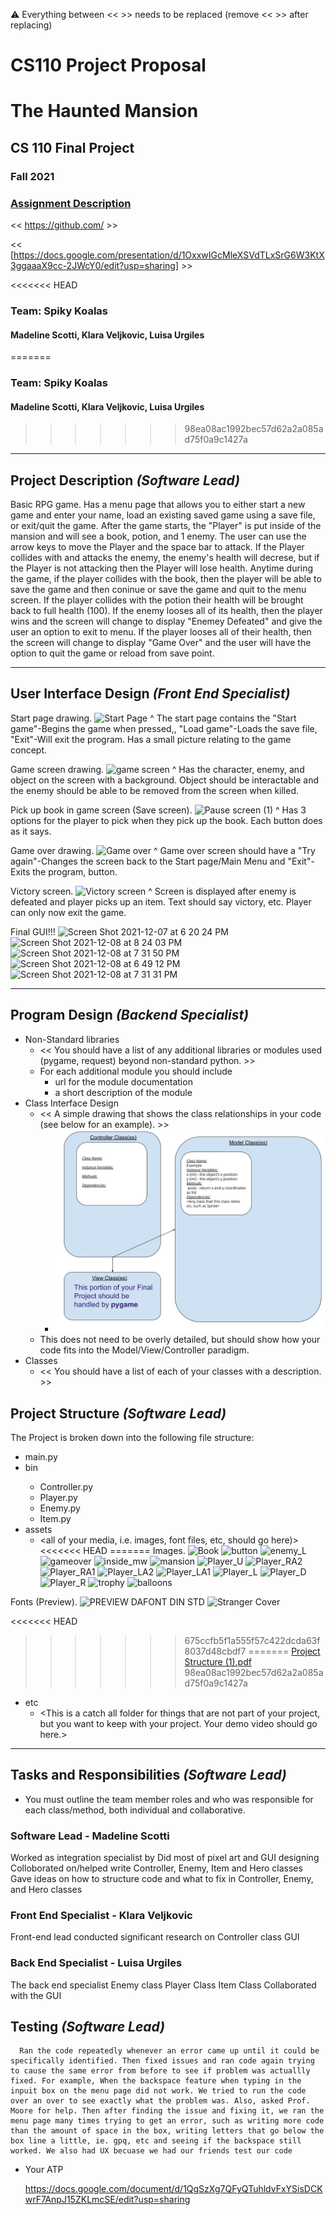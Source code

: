 :warning: Everything between << >> needs to be replaced (remove << >> after replacing)
# CS110 Project Proposal
# The Haunted Mansion
## CS 110 Final Project
### Fall 2021
### [Assignment Description](https://docs.google.com/document/d/1H4R6yLL7som1lglyXWZ04RvTp_RvRFCCBn6sqv-82ps/edit#)

<< [https://github.com/<repo>](#) >>

<< [https://docs.google.com/presentation/d/1OxxwIGcMleXSVdTLxSrG6W3KtX3ggaaaX9cc-2JWcY0/edit?usp=sharing] >>

<<<<<<< HEAD
### Team: Spiky Koalas
#### Madeline Scotti, Klara Veljkovic, Luisa Urgiles
=======
### Team: Spiky Koalas 
#### Madeline Scotti, Klara Veljkovic, Luisa Urgiles
>>>>>>> 98ea08ac1992bec57d62a2a085ad75f0a9c1427a

***

## Project Description *(Software Lead)*
  
Basic RPG game. Has a menu page that allows you to either start a new game and enter your name, load an existing saved game using a save file, or exit/quit the game. After the game starts, the "Player" is put inside of the mansion and will see a book, potion, and 1 enemy. The user can use the arrow keys to move the Player and the space bar to attack. If the Player collides with and attacks the enemy, the enemy's health will decrese, but if the Player is not attacking then the Player will lose health. Anytime during the game, if the player collides with the book, then the player will be able to save the game and then coninue or save the game and quit to the menu screen. If the player collides with the potion their health will be brought back to full health (100). If the enemy looses all of its health, then the player wins and the screen will change to display "Enemey Defeated" and give the user an option to exit to menu. If the player looses all of their health, then the screen will change to display "Game Over" and the user will have the option to quit the game or reload from save point. 

***    

## User Interface Design *(Front End Specialist)*
Start page drawing.
![Start Page](https://user-images.githubusercontent.com/89892102/145114765-0323b71a-0cc5-439a-871d-b951caf820d2.png)
^ The start page contains the "Start game"-Begins the game when pressed,, "Load game"-Loads the save file, "Exit"-Will exit the program. Has a small picture relating to the game concept.
   
Game screen drawing.
![game screen](https://user-images.githubusercontent.com/89892102/145115320-a44df99a-7890-4031-9b73-082f2e93bce8.png)
^ Has the character, enemy, and object on the screen with a background. Object should be interactable and the enemy should be able to be removed from the screen when killed.
  
Pick up book in game screen (Save screen).
![Pause screen (1)](https://user-images.githubusercontent.com/89892102/145122945-5c06478f-2cbc-4336-bd77-ad3ffdcf26e0.png)
^ Has 3 options for the player to pick when they pick up the book. Each button does as it says.
   
Game over drawing.
![Game over](https://user-images.githubusercontent.com/89892102/145115554-8caac79f-2d08-4d0f-8e38-9d8a05afa75e.png)
^ Game over screen should have a "Try again"-Changes the screen back to the Start page/Main Menu and "Exit"-Exits the program, button.
  
Victory screen.
![Victory screen](https://user-images.githubusercontent.com/89892102/145123039-70109e9f-00e2-4c48-856d-14c9d0aaa5a3.png)
^ Screen is displayed after enemy is defeated and player picks up an item. Text should say victory, etc. Player can only now exit the game.

Final GUI!!!
![Screen Shot 2021-12-07 at 6 20 24 PM](https://user-images.githubusercontent.com/89892102/145317504-bde0ee9c-88fd-45e8-bad5-a48a4edd455d.png)
![Screen Shot 2021-12-08 at 8 24 03 PM](https://user-images.githubusercontent.com/89892102/145317511-46a0ae21-175a-4902-8f49-e5c1f4fe157b.png)
![Screen Shot 2021-12-08 at 7 31 50 PM](https://user-images.githubusercontent.com/89892102/145317520-e790ac13-76b9-426a-97b8-eb392cf9e182.png)
![Screen Shot 2021-12-08 at 6 49 12 PM](https://user-images.githubusercontent.com/89892102/145317524-4ba450be-5291-4856-9e93-6b840f26303e.png)
![Screen Shot 2021-12-08 at 7 31 31 PM](https://user-images.githubusercontent.com/89892102/145317530-22462d65-baa1-46d8-8322-99a5a2b6dbf2.png)


***        

## Program Design *(Backend Specialist)*
* Non-Standard libraries
    * << You should have a list of any additional libraries or modules used (pygame, request) beyond non-standard python. >>
    * For each additional module you should include
        * url for the module documentation
        * a short description of the module
* Class Interface Design
    * << A simple drawing that shows the class relationships in your code (see below for an example). >>
        * ![class diagram](assets/class_diagram.jpg)
    * This does not need to be overly detailed, but should show how your code fits into the Model/View/Controller paradigm.
* Classes
    * << You should have a list of each of your classes with a description. >>

## Project Structure *(Software Lead)*

The Project is broken down into the following file structure:
* main.py
* bin
    <all of your python files should go here>
    * Controller.py
    * Player.py
    * Enemy.py
    * Item.py
* assets
    * <all of your media, i.e. images, font files, etc, should go here)>
<<<<<<< HEAD
=======
Images.
![Book](https://user-images.githubusercontent.com/89892102/145116243-ae598475-24ff-4240-a590-f52dce61703f.png)
![button](https://user-images.githubusercontent.com/89892102/145116258-fdbe39c7-9002-4d1a-9806-2282da7664cb.png)
![enemy_L](https://user-images.githubusercontent.com/89892102/145116283-0ac7df26-e451-4e53-bb0f-16455a3fa9d4.png)
![gameover](https://user-images.githubusercontent.com/89892102/145116308-ee2d190b-3e56-4c23-972f-01783105f562.png)
![inside_mw](https://user-images.githubusercontent.com/89892102/145116325-f5ef6e27-7533-49af-a4e8-94221710561a.png)
![mansion](https://user-images.githubusercontent.com/89892102/145116481-a190b0e6-582e-4ec8-bac5-b2857f8d9992.png)
![Player_U](https://user-images.githubusercontent.com/89892102/145123210-ab78206f-2155-4206-9efa-6721fa1aec3b.png)
![Player_RA2](https://user-images.githubusercontent.com/89892102/145123215-cbfbc93f-150a-453a-8e7e-8b556be162e4.png)
![Player_RA1](https://user-images.githubusercontent.com/89892102/145123226-682aec8b-c9ad-437e-a958-8bbe53485770.png)
![Player_LA2](https://user-images.githubusercontent.com/89892102/145123233-301e56dd-3942-4d08-8d21-cb75a37f499a.png)
![Player_LA1](https://user-images.githubusercontent.com/89892102/145123240-89c71fbb-2cae-4a28-b36a-c3213ff29ac1.png)
![Player_L](https://user-images.githubusercontent.com/89892102/145123247-371b4ba3-ad08-40e0-aacd-437083de8210.png)
![Player_D](https://user-images.githubusercontent.com/89892102/145123254-728c767d-569a-4e09-9f96-0ea9a669adc6.png)
![Player_R](https://user-images.githubusercontent.com/89892102/145123319-3d6807b1-501f-487c-b4c3-11317f0323b8.png)
![trophy](https://user-images.githubusercontent.com/89892102/145312600-f4fd659b-a73b-43ab-bfaa-03e5aa62207b.png)
![balloons](https://user-images.githubusercontent.com/89892102/145312602-3652397f-5218-4d00-bc83-419c621fefd8.png)

           
Fonts (Preview).
![PREVIEW DAFONT DIN STD](https://user-images.githubusercontent.com/89892102/145116378-91d962e5-e489-41ab-8551-cf5c032b2318.png)
![Stranger Cover](https://user-images.githubusercontent.com/89892102/145116437-b0a493df-3639-4bc5-80a5-0874dc24e5c3.PNG)
      
<<<<<<< HEAD
>>>>>>> 675ccfb5f1a555f57c422dcda63f8037d48cbdf7
=======
             [Project Structure (1).pdf](https://github.com/bucs110a0fall21/final-project-spiky-koalas/files/7500290/Project.Structure.1.pdf)
>>>>>>> 98ea08ac1992bec57d62a2a085ad75f0a9c1427a

* etc
    * <This is a catch all folder for things that are not part of your project, but you want to keep with your project. Your demo video should go here.>

***

## Tasks and Responsibilities *(Software Lead)*
* You must outline the team member roles and who was responsible for each class/method, both individual and collaborative.

### Software Lead - Madeline Scotti
Worked as integration specialist by
       Did most of pixel art and GUI designing
       Colloborated on/helped write Controller, Enemy, Item and Hero classes
       Gave ideas on how to structure code and what to fix in Controller, Enemy, and Hero classes

### Front End Specialist - Klara Veljkovic
Front-end lead conducted significant research on
       Controller class 
       GUI

### Back End Specialist - Luisa Urgiles
The back end specialist
      Enemy class
      Player Class
      Item Class
      Collaborated with the GUI
      
## Testing *(Software Lead)*
      Ran the code repeatedly whenever an error came up until it could be specifically identified. Then fixed issues and ran code again trying to cause the same error from before to see if problem was actuallly fixed. For example, When the backspace feature when typing in the inpuit box on the menu page did not work. We tried to run the code over an over to see exactly what the problem was. Also, asked Prof. Moore for help. Then after finding the issue and fixing it, we ran the menu page many times trying to get an error, such as writing more code than the amount of space in the box, writing letters that go below the box line a little, ie. gpq, etc and seeing if the backspace still worked. We also had UX becuase we had our friends test our code
      

* Your ATP
   
   https://docs.google.com/document/d/1QgSzXg7QFyQTuhldvFxYSisDCKwrF7AnpJ15ZKLmcSE/edit?usp=sharing
